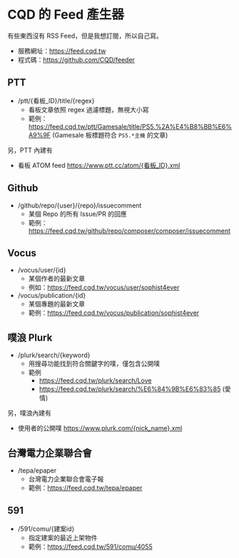 # CQD 的 Feed 產生器

有些東西沒有 RSS Feed，但是我想訂閱，所以自己寫。

- 服務網址：https://feed.cqd.tw
- 程式碼：https://github.com/CQD/feeder

## PTT
- /ptt/{看板_ID}/title/{regex}
  - 看板文章依照 regex 過濾標題，無視大小寫
  - 範例：https://feed.cqd.tw/ptt/Gamesale/title/PS5.%2A%E4%B8%BB%E6%A9%9F (Gamesale 板標題符合 `PS5.*主機` 的文章)

另，PTT 內建有
- 看板 ATOM feed https://www.ptt.cc/atom/{看板_ID}.xml

## Github

- /github/repo/{user}/{repo}/issuecomment
  - 某個 Repo 的所有 Issue/PR 的回應
  - 範例：https://feed.cqd.tw/github/repo/composer/composer/issuecomment

## Vocus

- /vocus/user/{id}
  - 某個作者的最新文章
  - 例如：https://feed.cqd.tw/vocus/user/sophist4ever
- /vocus/publication/{id}
  - 某個專題的最新文章
  - 範例：https://feed.cqd.tw/vocus/publication/sophist4ever

## 噗浪 Plurk

- /plurk/search/{keyword}
  - 用搜尋功能找到符合關鍵字的噗，僅包含公開噗
  - 範例
    - https://feed.cqd.tw/plurk/search/Love
    - https://feed.cqd.tw/plurk/search/%E6%84%9B%E6%83%85 (愛情)

另，噗浪內建有
- 使用者的公開噗 https://www.plurk.com/{nick_name}.xml

## 台灣電力企業聯合會

- /tepa/epaper
  - 台灣電力企業聯合會電子報
  - 範例：https://feed.cqd.tw/tepa/epaper

## 591
- /591/comu/{建案id}
  - 指定建案的最近上架物件
  - 範例：https://feed.cqd.tw/591/comu/4055